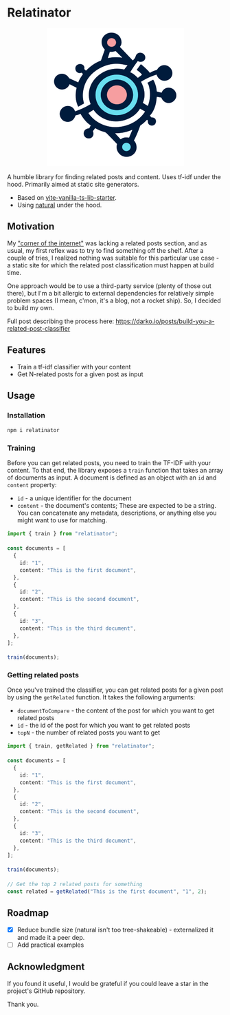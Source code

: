 # Relatinator

<p align="center">
  <img src="https://raw.githubusercontent.com/DBozhinovski/relatinator/master/logo.svg" />
</p>

A humble library for finding related posts and content. Uses tf-idf under the hood. Primarily aimed at static site generators.

- Based on [vite-vanilla-ts-lib-starter](https://github.com/kbysiec/vite-vanilla-ts-lib-starter/tree/master).
- Using [natural](https://naturalnode.github.io/natural/) under the hood.

## Motivation

My ["corner of the internet"](https://darko.io) was lacking a related posts section, and as usual, my first reflex was to try to find something off the shelf. After a couple of tries, I realized nothing was suitable for this particular use case - a static site for which the related post classification must happen at build time.

One approach would be to use a third-party service (plenty of those out there), but I'm a bit allergic to external dependencies for relatively simple problem spaces (I mean, c'mon, it's a blog, not a rocket ship). So, I decided to build my own.

Full post describing the process here: https://darko.io/posts/build-you-a-related-post-classifier

## Features

- Train a tf-idf classifier with your content
- Get N-related posts for a given post as input

## Usage

### Installation

```bash
npm i relatinator
```

### Training

Before you can get related posts, you need to train the TF-IDF with your content. To that end, the library exposes a `train` function that takes an array of documents as input. A document is defined as an object with an `id` and `content` property:

- `id` - a unique identifier for the document
- `content` - the document's contents; These are expected to be a string. You can concatenate any metadata, descriptions, or anything else you might want to use for matching.

```ts
import { train } from "relatinator";

const documents = [
  {
    id: "1",
    content: "This is the first document",
  },
  {
    id: "2",
    content: "This is the second document",
  },
  {
    id: "3",
    content: "This is the third document",
  },
];

train(documents);
```

### Getting related posts

Once you've trained the classifier, you can get related posts for a given post by using the `getRelated` function. It takes the following arguments:

- `documentToCompare` - the content of the post for which you want to get related posts
- `id` - the id of the post for which you want to get related posts
- `topN` - the number of related posts you want to get

```ts
import { train, getRelated } from "relatinator";

const documents = [
  {
    id: "1",
    content: "This is the first document",
  },
  {
    id: "2",
    content: "This is the second document",
  },
  {
    id: "3",
    content: "This is the third document",
  },
];

train(documents);

// Get the top 2 related posts for something
const related = getRelated("This is the first document", "1", 2);
```

## Roadmap

- [x] Reduce bundle size (natural isn't too tree-shakeable) - externalized it and made it a peer dep.
- [ ] Add practical examples

## Acknowledgment

If you found it useful, I would be grateful if you could leave a star in the project's GitHub repository.

Thank you.
